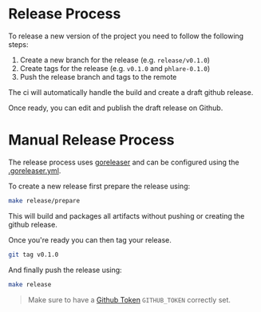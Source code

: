 # Release Process

To release a new version of the project you need to follow the following steps:

1. Create a new branch for the release (e.g. `release/v0.1.0`)
2. Create tags for the release (e.g. `v0.1.0` and `phlare-0.1.0`)
3. Push the release branch and tags to the remote

The ci will automatically handle the build and create a draft github release.

Once ready, you can edit and publish the draft release on Github.

# Manual Release Process

The release process uses [goreleaser](https://goreleaser.com/scm/github/?h=github#github) and can be configured
using the [.goreleaser.yml](./.goreleaser.yml).

To create a new release first prepare the release using:

```bash
make release/prepare
```

This will build and packages all artifacts without pushing or creating the github release.

Once you're ready you can then tag your release.

```bash
git tag v0.1.0
```

And finally push the release using:

```bash
make release
```

> Make sure to have a [Github Token](https://goreleaser.com/scm/github/?h=github#github) `GITHUB_TOKEN` correctly set.
